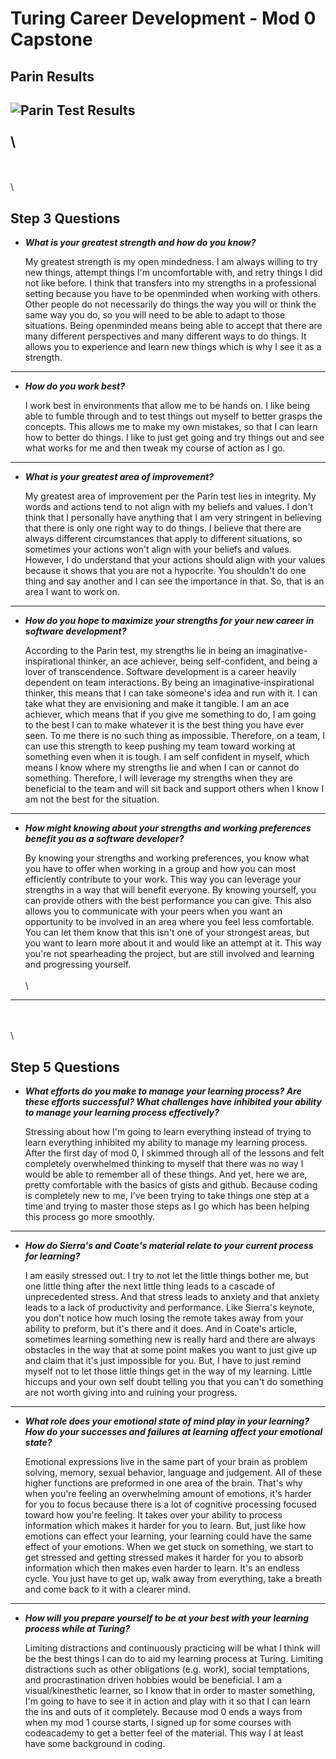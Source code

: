 # Turing Career Development - Mod 0 Capstone

## Parin Results

![Parin Test Results](https://i.imgur.com/D6H656b.png)
\
\
\
---
\
\
\
## Step 3 Questions

  * ***What is your greatest strength and how do you know?***

    My greatest strength is my open mindedness. I am always willing to try new things, attempt things I'm uncomfortable with, and retry things I did not like before. I think that transfers into my strengths in a professional setting because you have to be openminded when working with others. Other people do not necessarily do things the way you will or think the same way you do, so you will need to be able to adapt to those situations. Being openminded means being able to accept that there are many different perspectives and many different ways to do things. It allows you to experience and learn new things which is why I see it as a strength.
---

  * ***How do you work best?***

    I work best in environments that allow me to be hands on. I like being able to fumble through and to test things out myself to better grasps the concepts. This allows me to make my own mistakes, so that I can learn how to better do things. I like to just get going and try things out and see what works for me and then tweak my course of action as I go.
---

  * ***What is your greatest area of improvement?***

    My greatest area of improvement per the Parin test lies in integrity. My words and actions tend to not align with my beliefs and values. I don't think that I personally have anything that I am very stringent in believing that there is only one right way to do things. I believe that there are always different circumstances that apply to different situations, so sometimes your actions won't align with your beliefs and values. However, I do understand that your actions should align with your values because it shows that you are not a hypocrite. You shouldn't do one thing and say another and I can see the importance in that. So, that is an area I want to work on.
---

  * ***How do you hope to maximize your strengths for your new career in software development?***

    According to the Parin test, my strengths lie in being an imaginative-inspirational thinker, an ace achiever, being self-confident, and being a lover of transcendence. Software development is a career heavily dependent on team interactions. By being an imaginative-inspirational thinker, this means that I can take someone's idea and run with it. I can take what they are envisioning and make it tangible. I am an ace achiever, which means that if you give me something to do, I am going to the best I can to make whatever it is the best thing you have ever seen. To me there is no such thing as impossible. Therefore, on a team, I can use this strength to keep pushing my team toward working at something even when it is tough. I am self confident in myself, which means I know where my strengths lie and when I can or cannot do something. Therefore, I will leverage my strengths when they are beneficial to the team and will sit back and support others when I know I am not the best for the situation.
---

  * ***How might knowing about your strengths and working preferences benefit you as a software developer?***

    By knowing your strengths and working preferences, you know what you have to offer when working in a group and how you can most efficiently contribute to your work. This way you can leverage your strengths in a way that will benefit everyone. By knowing yourself, you can provide others with the best performance you can give. This also allows you to communicate with your peers when you want an opportunity to be involved in an area where you feel less comfortable. You can let them know that this isn't one of your strongest areas, but you want to learn more about it and would like an attempt at it. This way you're not spearheading the project, but are still involved and learning and progressing yourself.
\
\
\
____
\
\
\
## Step 5 Questions

  * ***What efforts do you make to manage your learning process? Are these efforts successful? What challenges have inhibited your ability to manage your learning process effectively?***

    Stressing about how I'm going to learn everything instead of trying to learn everything inhibited my ability to manage my learning process. After the first day of mod 0, I skimmed through all of the lessons and felt completely overwhelmed thinking to myself that there was no way I would be able to remember all of these things. And yet, here we are, pretty comfortable with the basics of gists and github. Because coding is completely new to me, I've been trying to take things one step at a time and trying to master those steps as I go which has been helping this process go more smoothly.
---

  * ***How do Sierra's and Coate's material relate to your current process for learning?***

    I am easily stressed out. I try to not let the little things bother me, but one little thing after the next little thing leads to a cascade of unprecedented stress. And that stress leads to anxiety and that anxiety leads to a lack of productivity and performance. Like Sierra's keynote, you don't notice how much losing the remote takes away from your ability to preform, but it's there and it does. And in Coate's article, sometimes learning something new is really hard and there are always obstacles in the way that at some point makes you want to just give up and claim that it's just impossible for you. But, I have to just remind myself not to let those little things get in the way of my learning. Little hiccups and your own self doubt telling you that you can't do something are not worth giving into and ruining your progress.
---

  * ***What role does your emotional state of mind play in your learning? How do your successes and failures at learning affect your emotional state?***

    Emotional expressions live in the same part of your brain as problem solving, memory, sexual behavior, language and judgement. All of these higher functions are preformed in one area of the brain. That's why when you're feeling an overwhelming amount of emotions, it's harder for you to focus because there is a lot of cognitive processing focused toward how you're feeling. It takes over your ability to process information which makes it harder for you to learn. But, just like how emotions can effect your learning, your learning could have the same effect of your emotions. When we get stuck on something, we start to get stressed and getting stressed makes it harder for you to absorb information which then makes even harder to learn. It's an endless cycle. You just have to get up, walk away from everything, take a breath and come back to it with a clearer mind.
---

  * ***How will you prepare yourself to be at your best with your learning process while at Turing?***

    Limiting distractions and continuously practicing will be what I think will be the best things I can do to aid my learning process at Turing. Limiting distractions such as other obligations (e.g. work), social temptations, and procrastination driven hobbies would be beneficial. I am a visual/kinesthetic learner, so I know that in order to master something, I'm going to have to see it in action and play with it so that I can learn the ins and outs of it completely. Because mod 0 ends a ways from when my mod 1 course starts, I signed up for some courses with codeacademy to get a better feel of the material. This way I at least have some background in coding.
